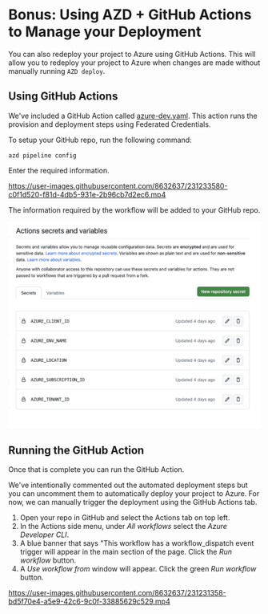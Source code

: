 # Bonus: Using AZD + GitHub Actions to Manage your Deployment

You can also redeploy your project to Azure using GitHub Actions. This will allow you to redeploy your project to Azure when changes are made without manually running `AZD deploy`.

## Using GitHub Actions

We've included a GitHub Action called [azure-dev.yaml](../.github/workflows/azure-dev.yaml). This action runs the provision and deployment steps using Federated Credentials.

To setup your GitHub repo, run the following command:

```shell
azd pipeline config
```

Enter the required information. 

https://user-images.githubusercontent.com/8632637/231233580-c0f1d520-f81d-4db5-931e-2b96cb7d2ec6.mp4

The information required by the workflow will be added to your GitHub repo.

![GitHub Actions Secrets and Variables](../assets/action-secrets-and-vars.png)

## Running the GitHub Action

Once that is complete you can run the GitHub Action.

We've intentionally commented out the automated deployment steps but you can uncomment them to automatically deploy your project to Azure. For now, we can manually trigger the deployment using the GitHub Actions tab.

1. Open your repo in GitHub and select the Actions tab on top left.
2. In the Actions side menu, under _All workflows_ select the _Azure Developer CLI_.
3. A blue banner that says "This workflow has a workflow_dispatch event trigger will appear in the main section of the page. Click the _Run workflow_ button.
4. A _Use workflow from_ window will appear. Click the green _Run workflow_ button. 

https://user-images.githubusercontent.com/8632637/231231358-bd5f70e4-a5e9-42c6-9c0f-33885629c529.mp4

